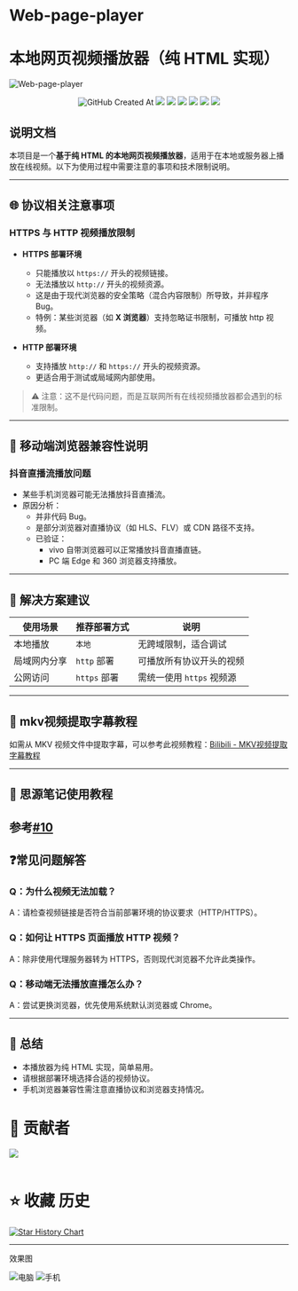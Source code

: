 # Web-page-player
# 本地网页视频播放器（纯 HTML 实现）
![Web-page-player](https://socialify.git.ci/xyz66882/Web-page-player/image?font=Raleway&forks=1&issues=1&name=1&owner=1&pattern=Plus&pulls=1&stargazers=1&theme=Auto)
<p align="center">
  <!-- 创建日期 --><img alt="GitHub Created At" src="https://img.shields.io/github/created-at/xyz66882/Web-page-player?logo=github&label=%E5%88%9B%E5%BB%BA%E6%97%A5%E6%9C%9F">
  <!-- 下载量 --><a href="https://github.com/xyz66882/Web-page-player/releases"><img src="https://img.shields.io/github/downloads/xyz66882/Web-page-player/total?logo=github&label=%E4%B8%8B%E8%BD%BD%E9%87%8F"></a>
  <!-- 贡献者 --><a href="https://github.com/xyz66882/Web-page-player/graphs/contributors"><img src="https://img.shields.io/github/contributors-anon/xyz66882/Web-page-player?logo=github&label=%E8%B4%A1%E7%8C%AE%E8%80%85"></a>
  <!-- 最新版本 --><a href="https://github.com/xyz66882/Web-page-player/releases/"><img src="https://img.shields.io/github/release/xyz66882/Web-page-player?logo=github&label=%E6%9C%80%E6%96%B0%E7%89%88%E6%AC%A1"></a>
  <!-- 问题数 --><a href="https://github.com/xyz66882/Web-page-player/issues"><img src="https://img.shields.io/github/issues-raw/xyz66882/Web-page-player?logo=github&label=%E9%97%AE%E9%A2%98"></a>
  <!-- 讨论数 --><a href="https://github.com/xyz66882/Web-page-player/discussions"><img src="https://img.shields.io/github/discussions/xyz66882/Web-page-player?logo=github&label=%E8%AE%A8%E8%AE%BA"></a>
  <!-- 仓库大小 --><a href="https://github.com/xyz66882/Web-page-player"><img src="https://img.shields.io/github/repo-size/xyz66882/Web-page-player?logo=github&label=%E4%BB%93%E5%BA%93%E5%A4%A7%E5%B0%8F"></a>
</p>

## 说明文档

本项目是一个**基于纯 HTML 的本地网页视频播放器**，适用于在本地或服务器上播放在线视频。以下为使用过程中需要注意的事项和技术限制说明。

---

## 🌐 协议相关注意事项

### HTTPS 与 HTTP 视频播放限制

- **HTTPS 部署环境**
  - 只能播放以 `https://` 开头的视频链接。
  - 无法播放以 `http://` 开头的视频资源。
  - 这是由于现代浏览器的安全策略（混合内容限制）所导致，并非程序 Bug。
  - 特例：某些浏览器（如 **X 浏览器**）支持忽略证书限制，可播放 http 视频。

- **HTTP 部署环境**
  - 支持播放 `http://` 和 `https://` 开头的视频资源。
  - 更适合用于测试或局域网内部使用。

> ⚠️ 注意：这不是代码问题，而是互联网所有在线视频播放器都会遇到的标准限制。

---

## 📱 移动端浏览器兼容性说明

### 抖音直播流播放问题

- 某些手机浏览器可能无法播放抖音直播流。
- 原因分析：
  - 并非代码 Bug。
  - 是部分浏览器对直播协议（如 HLS、FLV）或 CDN 路径不支持。
  - 已验证：
    - vivo 自带浏览器可以正常播放抖音直播直链。
    - PC 端 Edge 和 360 浏览器支持播放。

---

## 🧩 解决方案建议

| 使用场景 | 推荐部署方式 | 说明 |
|----------|---------------|------|
| 本地播放 |`本地 `| 无跨域限制，适合调试 |
| 局域网内分享 | `http` 部署 | 可播放所有协议开头的视频 |
| 公网访问 | `https` 部署 | 需统一使用 `https` 视频源 |

---
## 🎥 mkv视频提取字幕教程

如需从 MKV 视频文件中提取字幕，可以参考此视频教程：[Bilibili - MKV视频提取字幕教程](https://www.bilibili.com/video/BV16KbLzvEmP/)

---
## 📓 思源笔记使用教程
参考[#10](https://github.com/xyz66882/Web-page-player/issues/10)
---

## ❓常见问题解答

### Q：为什么视频无法加载？
A：请检查视频链接是否符合当前部署环境的协议要求（HTTP/HTTPS）。

### Q：如何让 HTTPS 页面播放 HTTP 视频？
A：除非使用代理服务器转为 HTTPS，否则现代浏览器不允许此类操作。

### Q：移动端无法播放直播怎么办？
A：尝试更换浏览器，优先使用系统默认浏览器或 Chrome。

---

## 📝 总结

- 本播放器为纯 HTML 实现，简单易用。
- 请根据部署环境选择合适的视频协议。
- 手机浏览器兼容性需注意直播协议和浏览器支持情况。

# 🚀 贡献者

<a href="https://github.com/xyz66882/Web-page-player/graphs/contributors">
  <img src="https://contrib.rocks/image?repo=xyz66882/Web-page-player" />
</a>
<br /><br />


# ⭐️ 收藏 历史

<a href="https://www.star-history.com/#xyz66882/Web-page-player&Date">
 <picture>
   <source media="(prefers-color-scheme: dark)" srcset="https://api.star-history.com/svg?repos=xyz66882/Web-page-player&type=Date&theme=dark" />
   <source media="(prefers-color-scheme: light)" srcset="https://api.star-history.com/svg?repos=xyz66882/Web-page-player&type=Date" />
   <img alt="Star History Chart" src="https://api.star-history.com/svg?repos=xyz66882/Web-page-player&type=Date" />
 </picture>
</a>

--- 




效果图




![电脑](https://github.com/user-attachments/assets/d4611747-876e-4640-b9ff-ae9317390a7d)
![手机](https://github.com/user-attachments/assets/2b81bb5e-10bf-400e-9e2c-17e43ec07a47)

